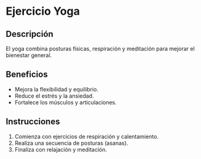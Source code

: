 # Ejercicio Yoga
## Descripción
El yoga combina posturas físicas, respiración y meditación para mejorar el bienestar general.
## Beneficios
- Mejora la flexibilidad y equilibrio.
- Reduce el estrés y la ansiedad.
- Fortalece los músculos y articulaciones.
## Instrucciones
1. Comienza con ejercicios de respiración y calentamiento.
2. Realiza una secuencia de posturas (asanas).
3. Finaliza con relajación y meditación.